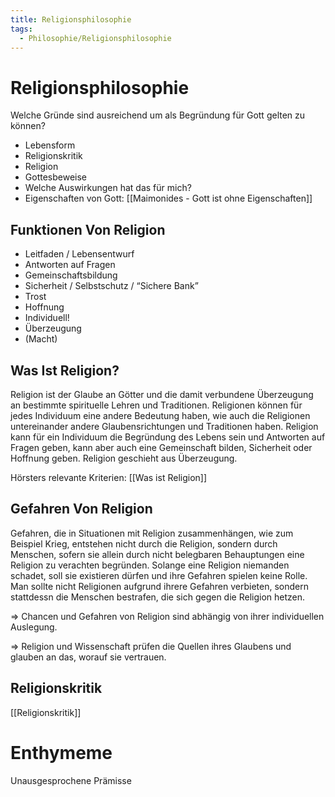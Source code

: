 ```yaml
---
title: Religionsphilosophie
tags:
  - Philosophie/Religionsphilosophie
---
```


# Religionsphilosophie

Welche Gründe sind ausreichend um als Begründung für Gott gelten zu können?

- Lebensform
- Religionskritik
- Religion
- Gottesbeweise
- Welche Auswirkungen hat das für mich?
- Eigenschaften von Gott: [[Maimonides - Gott ist ohne Eigenschaften]]

## Funktionen Von Religion

- Leitfaden / Lebensentwurf
- Antworten auf Fragen
- Gemeinschaftsbildung
- Sicherheit / Selbstschutz / “Sichere Bank”
- Trost
- Hoffnung
- Individuell!
- Überzeugung
- (Macht)

## Was Ist Religion?

Religion ist der Glaube an Götter und die damit verbundene Überzeugung an bestimmte spirituelle Lehren und Traditionen. Religionen können für jedes Individuum eine andere Bedeutung haben, wie auch die Religionen untereinander andere Glaubensrichtungen und Traditionen haben. Religion kann für ein Individuum die Begründung des Lebens sein und Antworten auf Fragen geben, kann aber auch eine Gemeinschaft bilden, Sicherheit oder Hoffnung geben. Religion geschieht aus Überzeugung.

Hörsters relevante Kriterien:
[[Was ist Religion]]

## Gefahren Von Religion

Gefahren, die in Situationen mit Religion zusammenhängen, wie zum Beispiel Krieg, entstehen nicht durch die Religion, sondern durch Menschen, sofern sie allein durch nicht belegbaren Behauptungen eine Religion zu verachten begründen. Solange eine Religion niemanden schadet, soll sie existieren dürfen und ihre Gefahren spielen keine Rolle. Man sollte nicht Religionen aufgrund ihrere Gefahren verbieten, sondern stattdessn die Menschen bestrafen, die sich gegen die Religion hetzen.

⇒ Chancen und Gefahren von Religion sind abhängig von ihrer individuellen Auslegung.

⇒ Religion und Wissenschaft prüfen die Quellen ihres Glaubens und glauben an das, worauf sie vertrauen.

## Religionskritik

[[Religionskritik]]

# Enthymeme

Unausgesprochene Prämisse